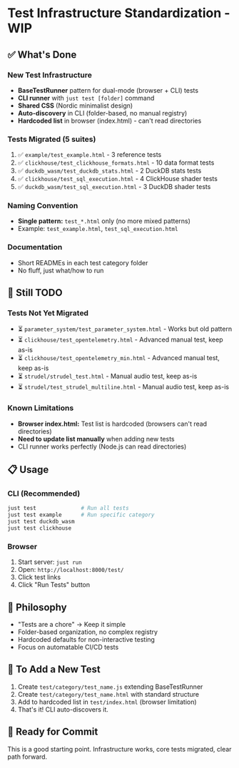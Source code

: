 # Test Infrastructure Standardization - WIP

## ✅ What's Done

### New Test Infrastructure
- **BaseTestRunner** pattern for dual-mode (browser + CLI) tests
- **CLI runner** with `just test [folder]` command
- **Shared CSS** (Nordic minimalist design)
- **Auto-discovery** in CLI (folder-based, no manual registry)
- **Hardcoded list** in browser (index.html) - can't read directories

### Tests Migrated (5 suites)
1. ✅ `example/test_example.html` - 3 reference tests
2. ✅ `clickhouse/test_clickhouse_formats.html` - 10 data format tests
3. ✅ `duckdb_wasm/test_duckdb_stats.html` - 2 DuckDB stats tests
4. ✅ `clickhouse/test_sql_execution.html` - 4 ClickHouse shader tests
5. ✅ `duckdb_wasm/test_sql_execution.html` - 3 DuckDB shader tests

### Naming Convention
- **Single pattern:** `test_*.html` only (no more mixed patterns)
- Example: `test_example.html`, `test_sql_execution.html`

### Documentation
- Short READMEs in each test category folder
- No fluff, just what/how to run

## 🔄 Still TODO

### Tests Not Yet Migrated
- ⏳ `parameter_system/test_parameter_system.html` - Works but old pattern
- ⏳ `clickhouse/test_opentelemetry.html` - Advanced manual test, keep as-is
- ⏳ `clickhouse/test_opentelemetry_min.html` - Advanced manual test, keep as-is
- ⏳ `strudel/strudel_test.html` - Manual audio test, keep as-is
- ⏳ `strudel/test_strudel_multiline.html` - Manual audio test, keep as-is

### Known Limitations
- **Browser index.html:** Test list is hardcoded (browsers can't read directories)
- **Need to update list manually** when adding new tests
- CLI runner works perfectly (Node.js can read directories)

## 📋 Usage

### CLI (Recommended)
```bash
just test              # Run all tests
just test example      # Run specific category
just test duckdb_wasm
just test clickhouse
```

### Browser
1. Start server: `just run`
2. Open: `http://localhost:8000/test/`
3. Click test links
4. Click "Run Tests" button

## 🎯 Philosophy

- "Tests are a chore" → Keep it simple
- Folder-based organization, no complex registry
- Hardcoded defaults for non-interactive testing
- Focus on automatable CI/CD tests

## 📝 To Add a New Test

1. Create `test/category/test_name.js` extending BaseTestRunner
2. Create `test/category/test_name.html` with standard structure
3. Add to hardcoded list in `test/index.html` (browser limitation)
4. That's it! CLI auto-discovers it.

## 🚀 Ready for Commit

This is a good starting point. Infrastructure works, core tests migrated, clear path forward.
